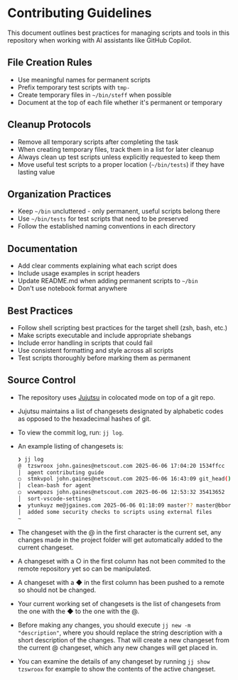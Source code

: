 # Contributing Guidelines

This document outlines best practices for managing scripts and tools in this
repository when working with AI assistants like GitHub Copilot.

## File Creation Rules

- Use meaningful names for permanent scripts
- Prefix temporary test scripts with `tmp-`
- Create temporary files in `~/bin/steff` when possible
- Document at the top of each file whether it's permanent or temporary

## Cleanup Protocols

- Remove all temporary scripts after completing the task
- When creating temporary files, track them in a list for later cleanup
- Always clean up test scripts unless explicitly requested to keep them
- Move useful test scripts to a proper location (`~/bin/tests`) if they have
  lasting value

## Organization Practices

- Keep `~/bin` uncluttered - only permanent, useful scripts belong there
- Use `~/bin/tests` for test scripts that need to be preserved
- Follow the established naming conventions in each directory

## Documentation

- Add clear comments explaining what each script does
- Include usage examples in script headers
- Update README.md when adding permanent scripts to `~/bin`
- Don't use notebook format anywhere

## Best Practices

- Follow shell scripting best practices for the target shell (zsh, bash, etc.)
- Make scripts executable and include appropriate shebangs
- Include error handling in scripts that could fail
- Use consistent formatting and style across all scripts
- Test scripts thoroughly before marking them as permanent

## Source Control

- The repository uses [Jujutsu](https://jj-vcs.github.io/jj/latest/) in
  colocated mode on top of a git repo.
- Jujutsu maintains a list of changesets designated by alphabetic codes as
  opposed to the hexadecimal hashes of git.
- To view the commit log, run: `jj log`.
- An example listing of changesets is:

  ```bash
  ❯ jj log
  @  tzswroox john.gaines@netscout.com 2025-06-06 17:04:20 1534ffcc
  │  agent contributing guide
  ○  stmkvpol john.gaines@netscout.com 2025-06-06 16:43:09 git_head() 269a50f5
  │  clean-bash for agent
  ○  wvwmpozs john.gaines@netscout.com 2025-06-06 12:53:32 35413652
  │  sort-vscode-settings
  ◆  ytunkuyz me@jgaines.com 2025-06-06 01:18:09 master?? master@bborigin master@git master@origin a5046053
  │  added some security checks to scripts using external files
  ~
  ```

- The changeset with the @ in the first character is the current set, any
  changes made in the project folder will get automatically added to the current
  changeset.
- A changeset with a ○ in the first column has not been commited to the remote
  repository yet so can be manipulated.
- A changeset with a ◆ in the first column has been pushed to a remote so should
  not be changed.
- Your current working set of changesets is the list of changesets from the one
  with the ◆ to the one with the @.
- Before making any changes, you should execute `jj new -m "description"`, where
  you should replace the string description with a short description of the
  changes.  That will create a new changeset from the current @ changeset, which
  any new changes will get placed in.
- You can examine the details of any changeset by running `jj show tzswroox` for
  example to show the contents of the active changeset.
